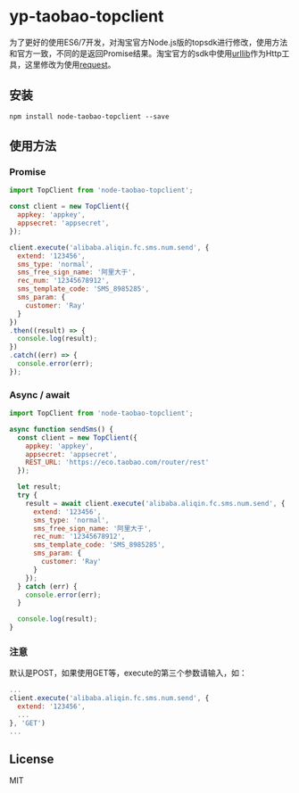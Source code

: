 # yp-taobao-topclient


为了更好的使用ES6/7开发，对淘宝官方Node.js版的topsdk进行修改，使用方法和官方一致，不同的是返回Promise结果。淘宝官方的sdk中使用[urllib](https://github.com/node-modules/urllib)作为Http工具，这里修改为使用[request](https://github.com/request/request)。

## 安装
```
npm install node-taobao-topclient --save
```

## 使用方法
### Promise
```javascript
import TopClient from 'node-taobao-topclient';

const client = new TopClient({
  appkey: 'appkey',
  appsecret: 'appsecret',
});

client.execute('alibaba.aliqin.fc.sms.num.send', {
  extend: '123456',
  sms_type: 'normal',
  sms_free_sign_name: '阿里大于',
  rec_num: '12345678912',
  sms_template_code: 'SMS_8985285',
  sms_param: {
    customer: 'Ray'
  }
})
.then((result) => {
  console.log(result);
})
.catch((err) => {
  console.error(err);
});

```
### Async / await
```javascript
import TopClient from 'node-taobao-topclient';

async function sendSms() {
  const client = new TopClient({
    appkey: 'appkey',
    appsecret: 'appsecret',
    REST_URL: 'https://eco.taobao.com/router/rest'
  });

  let result;
  try {
    result = await client.execute('alibaba.aliqin.fc.sms.num.send', {
      extend: '123456',
      sms_type: 'normal',
      sms_free_sign_name: '阿里大于',
      rec_num: '12345678912',
      sms_template_code: 'SMS_8985285',
      sms_param: {
        customer: 'Ray'
      }
    });
  } catch (err) {
    console.error(err);
  }

  console.log(result);
}
```
### 注意
默认是POST，如果使用GET等，execute的第三个参数请输入，如：
```javascript
...
client.execute('alibaba.aliqin.fc.sms.num.send', {
  extend: '123456',
  ...
}, 'GET')
...
```

## License
MIT
